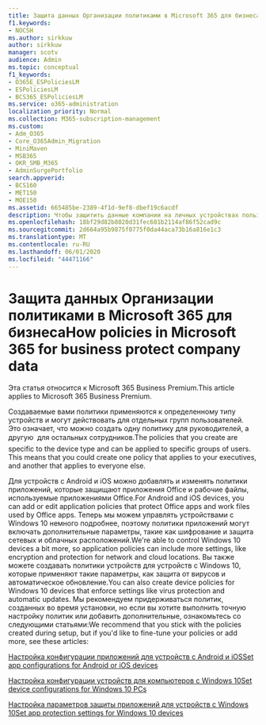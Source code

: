 ```yaml
---
title: Защита данных Организации политиками в Microsoft 365 для бизнеса
f1.keywords:
- NOCSH
ms.author: sirkkuw
author: sirkkuw
manager: scotv
audience: Admin
ms.topic: conceptual
f1_keywords:
- O365E_ESPoliciesLM
- ESPoliciesLM
- BCS365_ESPoliciesLM
ms.service: o365-administration
localization_priority: Normal
ms.collection: M365-subscription-management
ms.custom:
- Adm_O365
- Core_O365Admin_Migration
- MiniMaven
- MSB365
- OKR_SMB_M365
- AdminSurgePortfolio
search.appverid:
- BCS160
- MET150
- MOE150
ms.assetid: 665485be-2389-4f1d-9ef8-dbef19c6acdf
description: Чтобы защитить данные компании на личных устройствах пользователей, используйте политики, предназначенные для определенных устройств и групп безопасности.
ms.openlocfilehash: 18bf29d82b8020d31fec681b2114af86f52cad9c
ms.sourcegitcommit: 2d664a95b9875f0775f0da44aca73b16a816e1c3
ms.translationtype: MT
ms.contentlocale: ru-RU
ms.lasthandoff: 06/01/2020
ms.locfileid: "44471166"
---
```

# <a name="how-policies-in-microsoft-365-for-business-protect-company-data"></a><span data-ttu-id="682ae-103">Защита данных Организации политиками в Microsoft 365 для бизнеса</span><span class="sxs-lookup"><span data-stu-id="682ae-103">How policies in Microsoft 365 for business protect company data</span></span>

<span data-ttu-id="682ae-104">Эта статья относится к Microsoft 365 Business Premium.</span><span class="sxs-lookup"><span data-stu-id="682ae-104">This article applies to Microsoft 365 Business Premium.</span></span>

<span data-ttu-id="682ae-p101">Создаваемые вами политики применяются к определенному типу устройств и могут действовать для отдельных групп пользователей. Это означает, что можно создать одну политику для руководителей, а другую  для остальных сотрудников.</span><span class="sxs-lookup"><span data-stu-id="682ae-p101">The policies that you create are specific to the device type and can be applied to specific groups of users. This means that you could create one policy that applies to your executives, and another that applies to everyone else.</span></span>
  
<span data-ttu-id="682ae-107">Для устройств с Android и iOS можно добавлять и изменять политики приложений, которые защищают приложения Office и рабочие файлы, используемые приложениями Office.</span><span class="sxs-lookup"><span data-stu-id="682ae-107">For Android and iOS devices, you can add or edit application policies that protect Office apps and work files used by Office apps.</span></span> <span data-ttu-id="682ae-108">Теперь мы можем управлять устройствами с Windows 10 немного подробнее, поэтому политики приложений могут включать дополнительные параметры, такие как шифрование и защита сетевых и облачных расположений.</span><span class="sxs-lookup"><span data-stu-id="682ae-108">We're able to control Windows 10 devices a bit more, so application policies can include more settings, like encryption and protection for network and cloud locations.</span></span> <span data-ttu-id="682ae-109">Вы также можете создавать политики устройств для устройств с Windows 10, которые применяют такие параметры, как защита от вирусов и автоматическое обновление.</span><span class="sxs-lookup"><span data-stu-id="682ae-109">You can also create device policies for Windows 10 devices that enforce settings like virus protection and automatic updates.</span></span> <span data-ttu-id="682ae-110">Мы рекомендуем придерживаться политик, созданных во время установки, но если вы хотите выполнить точную настройку политик или добавить дополнительные, ознакомьтесь со следующими статьями:</span><span class="sxs-lookup"><span data-stu-id="682ae-110">We recommend that you stick with the policies created during setup, but if you'd like to fine-tune your policies or add more, see these articles:</span></span>
  
[<span data-ttu-id="682ae-111">Настройка конфигурации приложений для устройств с Android и iOS</span><span class="sxs-lookup"><span data-stu-id="682ae-111">Set app configurations for Android or iOS devices</span></span>](app-protection-settings-for-android-and-ios.md)
  
[<span data-ttu-id="682ae-112">Настройка конфигурации устройств для компьютеров с Windows 10</span><span class="sxs-lookup"><span data-stu-id="682ae-112">Set device configurations for Windows 10 PCs</span></span>](protection-settings-for-windows-10-pcs.md)
  
[<span data-ttu-id="682ae-113">Настройка параметров защиты приложений для устройств с Windows 10</span><span class="sxs-lookup"><span data-stu-id="682ae-113">Set app protection settings for Windows 10 devices</span></span>](protection-settings-for-windows-10-devices.md)
  

